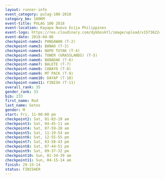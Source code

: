 ```yaml
---
layout: runner-info 
event_category: pulag-100-2018 
category_km: 100KM 
event-title: PULAG 100 2018 
event-location: Kayapa Nueva Ecija Philippines 
event-logo: https://res.cloudinary.com/dykbosktl/image/upload/v1573622467/Logo/logo-p1_tnutwz.jpg 
event-date: 2018-04-06 
checkpoint-name2: PANGAWAN (T-2) 
checkpoint-name3: BANAO (T-3) 
checkpoint-name4: NAPO TUYAK (T-4) 
checkpoint-name5: TOWER (GRASSLANDS) (T-5) 
checkpoint-name6: BABADAK (T-6) 
checkpoint-name7: BALETE (T-7) 
checkpoint-name8: CABAYO (T-8) 
checkpoint-name9: MT PACK (T-9) 
checkpoint-name10: DAYAP (T-10) 
checkpoint-name11: FINISH (T-11) 
overall_rank: 35
gender_rank: 33
bib: 233
first_name: Rod
last_name: Gotos
gender: M
start: Fri, 11-00-00 pm
checkpoint2: Sat, 01-03-19 am
checkpoint3: Sat, 04-45-11 am
checkpoint4: Sat, 07-59-28 am
checkpoint5: Sat, 11-19-54 am
checkpoint6: Sat, 12-55-55 pm
checkpoint7: Sat, 03-58-43 pm
checkpoint8: Sat, 07-44-51 pm
checkpoint9: Sat, 09-37-32 pm
checkpoint10: Sun, 01-34-39 am
checkpoint11: Sun, 04-15-14 am
finish: 29-15-14
status: FINISHER
---
```


